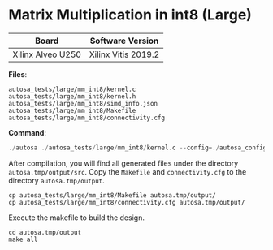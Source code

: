 # Matrix Multiplication in int8 (Large)

Board        | Software Version
-------------|-----------------
Xilinx Alveo U250 | Xilinx Vitis 2019.2

__Files__:
```
autosa_tests/large/mm_int8/kernel.c
autosa_tests/large/mm_int8/kernel.h
autosa_tests/large/mm_int8/simd_info.json
autosa_tests/large/mm_int8/Makefile
autosa_tests/large/mm_int8/connectivity.cfg
```

__Command__:
```c
./autosa ./autosa_tests/large/mm_int8/kernel.c --config=./autosa_config/autosa_config.json --target=autosa_hls_c --output-dir=./autosa.tmp/output --sa-sizes="{kernel[]->space_time[3];kernel[]->array_part[264,256,64];kernel[]->latency[11,32];kernel[]->simd[64]}" --simd-info=./autosa_tests/large/mm_int8/simd_info.json --host-serialize --data-pack-sizes="{kernel[]->data_pack[32,32,64]}"
```

After compilation, you will find all generated files under the directory `autosa.tmp/output/src`. Copy the `Makefile` and `connectivity.cfg` to the directory `autosa.tmp/output`.

```
cp autosa_tests/large/mm_int8/Makefile autosa.tmp/output/
cp autosa_tests/large/mm_int8/connectivity.cfg autosa.tmp/output/
```

Execute the makefile to build the design.

```
cd autosa.tmp/output
make all
```